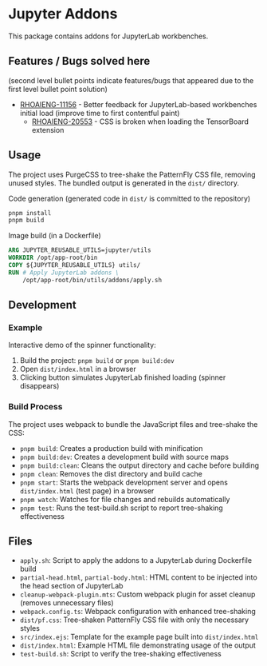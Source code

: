 # Jupyter Addons

This package contains addons for JupyterLab workbenches.

## Features / Bugs solved here

(second level bullet points indicate features/bugs that appeared due to the first level bullet point solution)

* [RHOAIENG-11156](https://issues.redhat.com/browse/RHOAIENG-11156) - Better feedback for JupyterLab-based workbenches initial load (improve time to first contentful paint)
  * [RHOAIENG-20553](https://issues.redhat.com/browse/RHOAIENG-20553) - CSS is broken when loading the TensorBoard extension

## Usage

The project uses PurgeCSS to tree-shake the PatternFly CSS file, removing unused styles.
The bundled output is generated in the `dist/` directory.

Code generation (generated code in `dist/` is committed to the repository)

```bash
pnpm install
pnpm build
```

Image build (in a Dockerfile)

```Dockerfile
ARG JUPYTER_REUSABLE_UTILS=jupyter/utils
WORKDIR /opt/app-root/bin
COPY ${JUPYTER_REUSABLE_UTILS} utils/
RUN # Apply JupyterLab addons \
    /opt/app-root/bin/utils/addons/apply.sh
```

## Development

### Example

Interactive demo of the spinner functionality:

1. Build the project: `pnpm build` or `pnpm build:dev`
2. Open `dist/index.html` in a browser
3. Clicking button simulates JupyterLab finished loading (spinner disappears)

### Build Process

The project uses webpack to bundle the JavaScript files and tree-shake the CSS:

- `pnpm build`: Creates a production build with minification
- `pnpm build:dev`: Creates a development build with source maps
- `pnpm build:clean`: Cleans the output directory and cache before building
- `pnpm clean`: Removes the dist directory and build cache
- `pnpm start`: Starts the webpack development server and opens `dist/index.html` (test page) in a browser
- `pnpm watch`: Watches for file changes and rebuilds automatically
- `pnpm test`: Runs the test-build.sh script to report tree-shaking effectiveness

## Files

- `apply.sh`: Script to apply the addons to a JupyterLab during Dockerfile build
- `partial-head.html`, `partial-body.html`: HTML content to be injected into the head section of JupyterLab
- `cleanup-webpack-plugin.mts`: Custom webpack plugin for asset cleanup (removes unnecessary files)
- `webpack.config.ts`: Webpack configuration with enhanced tree-shaking
- `dist/pf.css`: Tree-shaken PatternFly CSS file with only the necessary styles
- `src/index.ejs`: Template for the example page built into `dist/index.html`
- `dist/index.html`: Example HTML file demonstrating usage of the output
- `test-build.sh`: Script to verify the tree-shaking effectiveness
